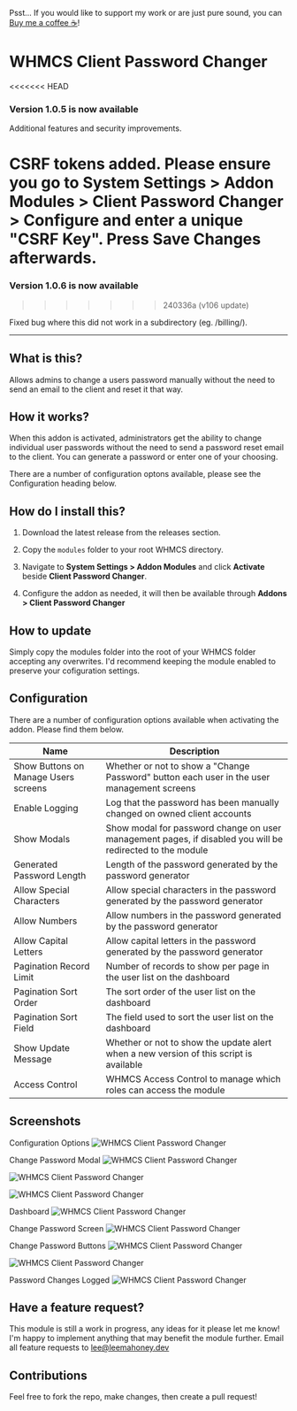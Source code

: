 Psst... If you would like to support my work or are just pure sound, you can [Buy me a coffee ☕](https://www.buymeacoffee.com/leemahoney3)!

# WHMCS Client Password Changer

<<<<<<< HEAD
### Version 1.0.5 is now available
Additional features and security improvements.

CSRF tokens added. Please ensure you go to **System Settings** > **Addon Modules** > **Client Password Changer** > **Configure** and enter a unique "CSRF Key". Press **Save Changes** afterwards.
=======
### Version 1.0.6 is now available
>>>>>>> 240336a (v106 update)

Fixed bug where this did not work in a subdirectory (eg. /billing/).

---

## What is this?
Allows admins to change a users password manually without the need to send an email to the client and reset it that way.

## How it works?

When this addon is activated, administrators get the ability to change individual user passwords without the need to send a password reset email to the client. You can generate a password or enter one of your choosing.

There are a number of configuration optons available, please see the Configuration heading below.

## How do I install this?

1. Download the latest release from the releases section.

2. Copy the ```modules``` folder to your root WHMCS directory.

3. Navigate to **System Settings > Addon Modules** and click **Activate** beside  **Client Password Changer**.

4. Configure the addon as needed, it will then be available through **Addons >  Client Password Changer** 

## How to update

Simply copy the modules folder into the root of your WHMCS folder accepting any overwrites. I'd recommend keeping the module enabled to preserve your cofiguration settings.

## Configuration

There are a number of configuration options available when activating the addon. Please find them below.

|Name|Description|
|----|----|
|Show Buttons on Manage Users screens|Whether or not to show a "Change Password" button each user in the user management screens|
|Enable Logging|Log that the password has been manually changed on owned client accounts|
|Show Modals|Show modal for password change on user management pages, if disabled you will be redirected to the module|
|Generated Password Length|Length of the password generated by the password generator|
|Allow Special Characters|Allow special characters in the password generated by the password generator|
|Allow Numbers|Allow numbers in the password generated by the password generator|
|Allow Capital Letters|Allow capital letters in the password generated by the password generator|
|Pagination Record Limit|Number of records to show per page in the user list on the dashboard|
|Pagination Sort Order|The sort order of the user list on the dashboard|
|Pagination Sort Field|The field used to sort the user list on the dashboard|
|Show Update Message|Whether or not to show the update alert when a new version of this script is available|
|Access Control|WHMCS Access Control to manage which roles can access the module|

## Screenshots

Configuration Options
![WHMCS Client Password Changer](https://static.leemahoney.tech/img/whmcs/addons/whmcs-client-password-changer/im001.png)

Change Password Modal
![WHMCS Client Password Changer](https://static.leemahoney.tech/img/whmcs/addons/whmcs-client-password-changer/im006.png)

![WHMCS Client Password Changer](https://static.leemahoney.tech/img/whmcs/addons/whmcs-client-password-changer/im007.png)

![WHMCS Client Password Changer](https://static.leemahoney.tech/img/whmcs/addons/whmcs-client-password-changer/im008.png)

Dashboard
![WHMCS Client Password Changer](https://static.leemahoney.tech/img/whmcs/addons/whmcs-client-password-changer/im002.png)

Change Password Screen
![WHMCS Client Password Changer](https://static.leemahoney.tech/img/whmcs/addons/whmcs-client-password-changer/im003.png)

Change Password Buttons
![WHMCS Client Password Changer](https://static.leemahoney.tech/img/whmcs/addons/whmcs-client-password-changer/im004.png)

![WHMCS Client Password Changer](https://static.leemahoney.tech/img/whmcs/addons/whmcs-client-password-changer/im005.png)

Password Changes Logged
![WHMCS Client Password Changer](https://static.leemahoney.tech/img/whmcs/addons/whmcs-client-password-changer/im009.png)

## Have a feature request?

This module is still a work in progress, any ideas for it please let me know! I'm happy to implement anything that may benefit the module further. Email all feature requests to lee@leemahoney.dev

## Contributions

Feel free to fork the repo, make changes, then create a pull request!

